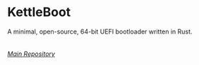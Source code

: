# KettleBoot
A minimal, open-source, 64-bit UEFI bootloader written in Rust.
<br><br><br>
*[Main Repository](https://github.com/KettleOS/kettle)*
